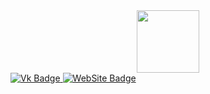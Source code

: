 <div id="header" align="center">
  <img src="https://media1.giphy.com/media/v1.Y2lkPTc5MGI3NjExcW82ZGljMjh4ajRzcTcwemNmeWFqb25qMnJyczdhcXRyMWxnczdnZCZlcD12MV9pbnRlcm5hbF9naWZfYnlfaWQmY3Q9Zw/SS8CV2rQdlYNLtBCiF/giphy.gif" width="100"/>
</div>
<div id="badges">
  <a href="https://vk.com/rogozhkin_f">
    <img src="https://img.shields.io/badge/Vk-blue?style=for-the-badge&logoColor=white" alt="Vk Badge"/>
  </a>
  <a href="https://ssscompany.online/">
    <img src="https://img.shields.io/badge/WebSite-red?style=for-the-badge&logoColor=white" alt="WebSite Badge"/>
  </a>
</div>
<img src="https://komarev.com/ghpvc/?username=FEDESSSS&style=flat-square&color=blue" alt=""/>
